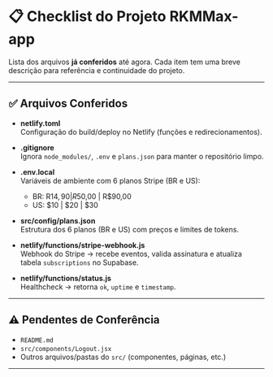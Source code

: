 # 📋 Checklist do Projeto RKMMax-app

Lista dos arquivos **já conferidos** até agora. Cada item tem uma breve descrição para referência e continuidade do projeto.

---

## ✅ Arquivos Conferidos

- **netlify.toml**  
  Configuração do build/deploy no Netlify (funções e redirecionamentos).

- **.gitignore**  
  Ignora `node_modules/`, `.env` e `plans.json` para manter o repositório limpo.

- **.env.local**  
  Variáveis de ambiente com 6 planos Stripe (BR e US):  
  - BR: R$14,90 | R$50,00 | R$90,00  
  - US: $10 | $20 | $30  

- **src/config/plans.json**  
  Estrutura dos 6 planos (BR e US) com preços e limites de tokens.

- **netlify/functions/stripe-webhook.js**  
  Webhook do Stripe → recebe eventos, valida assinatura e atualiza tabela `subscriptions` no Supabase.

- **netlify/functions/status.js**  
  Healthcheck → retorna `ok`, `uptime` e `timestamp`.

---

## ⚠️ Pendentes de Conferência

- `README.md`  
- `src/components/Logout.jsx`  
- Outros arquivos/pastas do `src/` (componentes, páginas, etc.)

---
